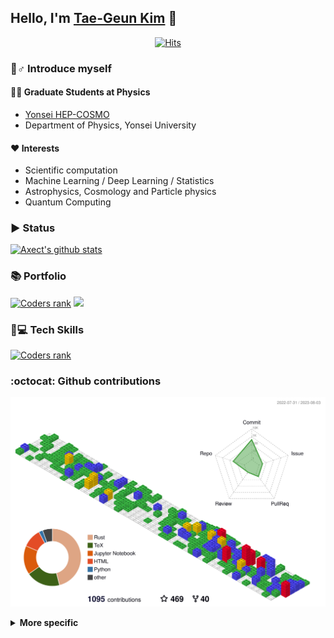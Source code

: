 ## Hello, I'm [Tae-Geun Kim](https://axect.github.io)  👋
  
<div align=center>
	
  [![Hits](https://hits.seeyoufarm.com/api/count/incr/badge.svg?url=https%3A%2F%2Fgithub.com%2FAxect&count_bg=%2379C83D&title_bg=%238D8D8D&icon=github.svg&icon_color=%23000000&title=hits&edge_flat=false)](https://hits.seeyoufarm.com)
  
</div>

### 🙋‍‍♂️ Introduce myself

#### 👨‍‍🏫 Graduate Students at Physics

* [Yonsei HEP-COSMO](http://nexus.yonsei.ac.kr)
* Department of Physics, Yonsei University

#### ❤️ Interests

* Scientific computation
* Machine Learning / Deep Learning / Statistics
* Astrophysics, Cosmology and Particle physics
* Quantum Computing

### ▶️ Status

[![Axect's github stats](https://github-readme-stats.vercel.app/api?username=axect&hide_rank=true)](https://github.com/anuraghazra/github-readme-stats)

### 📚 Portfolio

[![Coders rank](https://cr-ss-service.azurewebsites.net/api/ScreenShot?widget=portfolio&username=axect)](https://profile.codersrank.io/user/axect/)
<img
  src="https://cr-ss-service.azurewebsites.net/api/ScreenShot?widget=portfolio&username=axect&max-items=2&dates=false&style=--item-bg-color:%23f00;--item-border-radius:10px"
/>

### 👨‍‍💻 Tech Skills

[![Coders rank](https://cr-skills-chart-widget.azurewebsites.net/api/api?username=axect)](https://profile.codersrank.io/user/axect)

### :octocat: Github contributions

![](./profile-3d-contrib/profile-gitblock.svg)

<details>
<summary>
	<b>More specific</b>
</summary>
	
### 🔖 Skills

#### 🔢 Mathematics

* Functional Analysis
* Differential Geometry
* Numerical Analysis

#### 🍎 Physics

* Quantum Field Theory
* General Relativity
* Mathematical Physics

#### 💻 Programming

* **Main Languague** : Rust
* **Sub Languages** : C++, Julia, R, Python
* **Frameworks or Libraries**
    * Numerical: peroxide, BLAS, LAPACK, numpy, scipy
    * Visualization: matplotlib, vegas, ggplot2, plotly
    * Web: Django, Vue, Firebase, Surge, Hugo
    * Machine Learning: Scikit-Learn
    * Deep Learning: PyTorch, Flux
	
</details>
